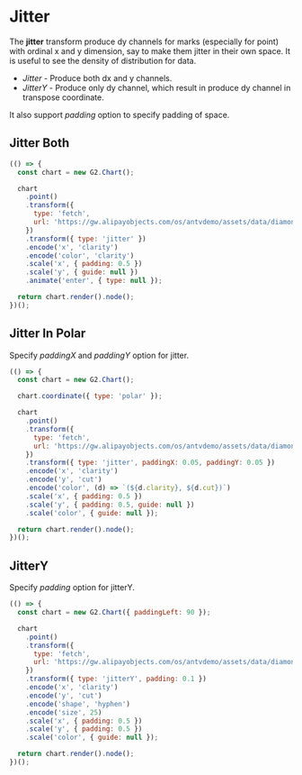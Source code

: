 # Jitter

The **jitter** transform produce dy channels for marks (especially for point) with ordinal x and y dimension, say to make them jitter in their own space. It is useful to see the density of distribution for data.

- _Jitter_ - Produce both dx and y channels.
- _JitterY_ - Produce only dy channel, which result in produce dy channel in transpose coordinate.

It also support _padding_ option to specify padding of space.

## Jitter Both

```js
(() => {
  const chart = new G2.Chart();

  chart
    .point()
    .transform({
      type: 'fetch',
      url: 'https://gw.alipayobjects.com/os/antvdemo/assets/data/diamond.json',
    })
    .transform({ type: 'jitter' })
    .encode('x', 'clarity')
    .encode('color', 'clarity')
    .scale('x', { padding: 0.5 })
    .scale('y', { guide: null })
    .animate('enter', { type: null });

  return chart.render().node();
})();
```

## Jitter In Polar

Specify _paddingX_ and _paddingY_ option for jitter.

```js
(() => {
  const chart = new G2.Chart();

  chart.coordinate({ type: 'polar' });

  chart
    .point()
    .transform({
      type: 'fetch',
      url: 'https://gw.alipayobjects.com/os/antvdemo/assets/data/diamond.json',
    })
    .transform({ type: 'jitter', paddingX: 0.05, paddingY: 0.05 })
    .encode('x', 'clarity')
    .encode('y', 'cut')
    .encode('color', (d) => `(${d.clarity}, ${d.cut})`)
    .scale('x', { padding: 0.5 })
    .scale('y', { padding: 0.5, guide: null })
    .scale('color', { guide: null });

  return chart.render().node();
})();
```

## JitterY

Specify _padding_ option for jitterY.

```js
(() => {
  const chart = new G2.Chart({ paddingLeft: 90 });

  chart
    .point()
    .transform({
      type: 'fetch',
      url: 'https://gw.alipayobjects.com/os/antvdemo/assets/data/diamond.json',
    })
    .transform({ type: 'jitterY', padding: 0.1 })
    .encode('x', 'clarity')
    .encode('y', 'cut')
    .encode('shape', 'hyphen')
    .encode('size', 25)
    .scale('x', { padding: 0.5 })
    .scale('y', { padding: 0.5 })
    .scale('color', { guide: null });

  return chart.render().node();
})();
```
